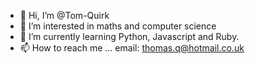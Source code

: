 - 👋 Hi, I’m @Tom-Quirk
- 👀 I’m interested in maths and computer science
- 🌱 I’m currently learning Python, Javascript and Ruby.
- 📫 How to reach me ... email: thomas.q@hotmail.co.uk

<!---
Tom-Quirk/Tom-Quirk is a ✨ special ✨ repository because its `README.md` (this file) appears on your GitHub profile.
You can click the Preview link to take a look at your changes.
--->
